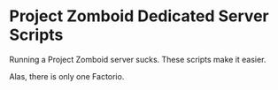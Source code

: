 # Project Zomboid Dedicated Server Scripts

Running a Project Zomboid server sucks. These scripts make it easier.

Alas, there is only one Factorio.
